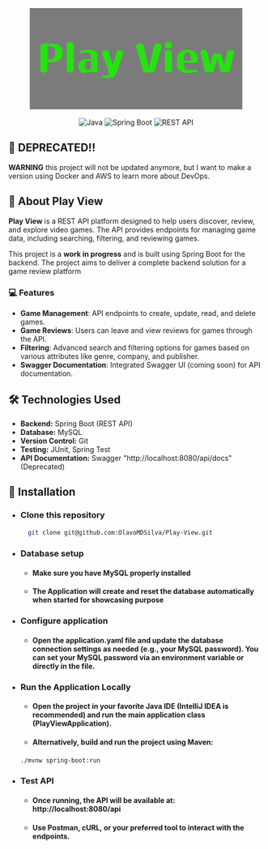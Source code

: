 <div align="center">

![Play View Banner](https://github.com/OlavoMDSilva/Play-View/blob/main/PlayViewBanner.png?raw=true)

![Java](https://img.shields.io/badge/Java-8B0000)
![Spring Boot](https://img.shields.io/badge/Spring%20Boot-2F6F3F)
![REST API](https://img.shields.io/badge/REST-0099CC)

</div>

## 🚧 DEPRECATED!!

**WARNING** this project will not be updated anymore, but I want to make a version using Docker and AWS to learn more about DevOps.

## 📌 About Play View

**Play View** is a REST API platform designed to help users discover, review, and explore video games. The API provides endpoints for managing game data, including searching, filtering, and reviewing games.

This project is a **work in progress** and is built using Spring Boot for the backend. The project aims to deliver a complete backend solution for a game review platform

### 💻 Features

- **Game Management**: API endpoints to create, update, read, and delete games.
- **Game Reviews**: Users can leave and view reviews for games through the API.
- **Filtering**: Advanced search and filtering options for games based on various attributes like genre, company, and publisher.
- **Swagger Documentation**: Integrated Swagger UI (coming soon) for API documentation.

## 🛠️ Technologies Used

- **Backend:** Spring Boot (REST API)
- **Database:** MySQL
- **Version Control:** Git
- **Testing:** JUnit, Spring Test
- **API Documentation:** Swagger "http://localhost:8080/api/docs" (Deprecated)

## 🚀 Installation

- ### Clone this repository
  ```bash
    git clone git@github.com:OlavoMDSilva/Play-View.git
  ```

- ### Database setup

    - #### Make sure you have MySQL properly installed
    - #### The Application will create and reset the database automatically when started for showcasing purpose

- ### Configure application

    - #### Open the application.yaml file and update the database connection settings as needed (e.g., your MySQL password). You can set your MySQL password via an environment variable or directly in the file.

- ### Run the Application Locally

  - #### Open the project in your favorite Java IDE (IntelliJ IDEA is recommended) and run the main application class (PlayViewApplication).
  - #### Alternatively, build and run the project using Maven:
  ```bash
  ./mvnw spring-boot:run
  ```
  
- ### Test API

  - #### Once running, the API will be available at: http://localhost:8080/api
  - #### Use Postman, cURL, or your preferred tool to interact with the endpoints.
